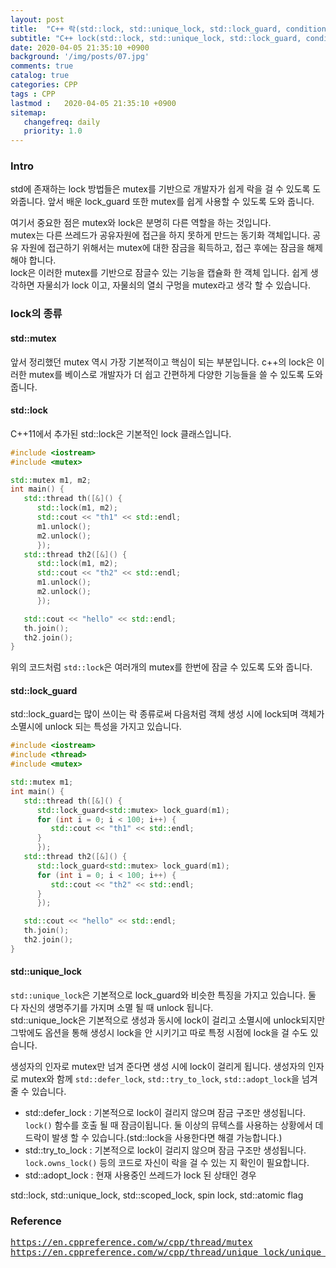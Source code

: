 ```yaml
---
layout: post
title:  "C++ 락(std::lock, std::unique_lock, std::lock_guard, condition_variable...)"
subtitle: "C++ lock(std::lock, std::unique_lock, std::lock_guard, condition_variable...)"
date: 2020-04-05 21:35:10 +0900
background: '/img/posts/07.jpg'
comments: true
catalog: true
categories: CPP
tags : CPP
lastmod :   2020-04-05 21:35:10 +0900
sitemap:
   changefreq: daily
   priority: 1.0
---
```


### Intro

std에 존재하는 lock 방법들은 mutex를 기반으로 개발자가 쉽게 락을 걸 수 있도록 도와줍니다. 앞서 배운 lock_guard 또한 mutex를 쉽게 사용할 수 있도록 도와 줍니다.

여기서 중요한 점은 mutex와 lock은 분명히 다른 역할을 하는 것입니다.  
mutex는 다른 쓰레드가 공유자원에 접근을 하지 못하게 만드는 동기화 객체입니다. 공유 자원에 접근하기 위해서는 mutex에 대한 잠금을 획득하고, 접근 후에는 잠금을 해제 해야 합니다.  
lock은 이러한 mutex를 기반으로 잠글수 있는 기능을 캡슐화 한 객체 입니다. 쉽게 생각하면 자물쇠가 lock 이고, 자물쇠의 열쇠 구멍을 mutex라고 생각 할 수 있습니다.

### lock의 종류

#### std::mutex

앞서 정리했던 mutex 역시 가장 기본적이고 핵심이 되는 부분입니다. c++의 lock은 이러한 mutex를 베이스로 개발자가 더 쉽고 간편하게 다양한 기능들을 쓸 수 있도록 도와줍니다.

#### std::lock

C++11에서 추가된 std::lock은 기본적인 lock 클래스입니다.

```cpp
#include <iostream>
#include <mutex>

std::mutex m1, m2;
int main() {
   std::thread th([&]() {
      std::lock(m1, m2);
      std::cout << "th1" << std::endl;
      m1.unlock();
      m2.unlock();
      });
   std::thread th2([&]() {
      std::lock(m1, m2);
      std::cout << "th2" << std::endl;
      m1.unlock();
      m2.unlock();
      });

   std::cout << "hello" << std::endl;
   th.join();
   th2.join();
}
```

위의 코드처럼 `std::lock`은 여러개의 mutex를 한번에 잠글 수 있도록 도와 줍니다.

#### std::lock_guard

std::lock_guard는 많이 쓰이는 락 종류로써 다음처럼 객체 생성 시에 lock되며 객체가 소멸시에 unlock 되는 특성을 가지고 있습니다.

```cpp
#include <iostream>
#include <thread>
#include <mutex>

std::mutex m1;
int main() {
   std::thread th([&]() {
      std::lock_guard<std::mutex> lock_guard(m1);
      for (int i = 0; i < 100; i++) {
         std::cout << "th1" << std::endl;
      }
      });
   std::thread th2([&]() {
      std::lock_guard<std::mutex> lock_guard(m1);
      for (int i = 0; i < 100; i++) {
         std::cout << "th2" << std::endl;
      }
      });

   std::cout << "hello" << std::endl;
   th.join();
   th2.join();
}
```

#### std::unique_lock

`std::unique_lock`은 기본적으로 lock_guard와 비슷한 특징을 가지고 있습니다. 둘 다 자신의 생명주기를 가지며 소멸 될 때 unlock 됩니다.  
std::unique_lock은 기본적으로 생성과 동시에 lock이 걸리고 소멸시에 unlock되지만 그밖에도 옵션을 통해 생성시 lock을 안 시키기고 따로 특정 시점에 lock을 걸 수도 있습니다.

생성자의 인자로 mutex만 넘겨 준다면 생성 시에 lock이 걸리게 됩니다.
생성자의 인자로 mutex와 함께 `std::defer_lock`, `std::try_to_lock`, `std::adopt_lock`을 넘겨 줄 수 있습니다.

- std::defer_lock : 기본적으로 lock이 걸리지 않으며 잠금 구조만 생성됩니다. `lock()` 함수를 호출 될 때 잠금이됩니다. 둘 이상의 뮤텍스를 사용하는 상황에서 데드락이 발생 할 수 있습니다.(std::lock을 사용한다면 해결 가능합니다.)
- std::try_to_lock : 기본적으로 lock이 걸리지 않으며 잠금 구조만 생성됩니다. `lock.owns_lock()` 등의 코드로 자신이 락을 걸 수 있는 지 확인이 필요합니다.
- std::adopt_lock : 현재 사용중인 쓰레드가 lock 된 상태인 경우 



std::lock, std::unique_lock, std::scoped_lock, spin lock, std::atomic flag

### Reference

<pre>
<a href="https://en.cppreference.com/w/cpp/thread/mutex">https://en.cppreference.com/w/cpp/thread/mutex</a>
<a href="https://en.cppreference.com/w/cpp/thread/unique_lock/unique_lock">https://en.cppreference.com/w/cpp/thread/unique_lock/unique_lock</a>
</pre>
